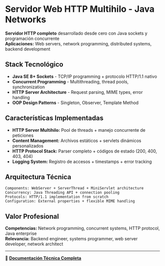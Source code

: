 # Servidor Web HTTP Multihilo - Java Networks

**Servidor HTTP completo** desarrollado desde cero con Java sockets y programación concurrente  
**Aplicaciones:** Web servers, network programming, distributed systems, backend development

##  Stack Tecnológico
- **Java SE 8+ Sockets** - TCP/IP programming + protocolo HTTP/1.1 nativo
- **Concurrent Programming** - Multithreading, thread pools, synchronization
- **HTTP Server Architecture** - Request parsing, MIME types, error handling
- **OOP Design Patterns** - Singleton, Observer, Template Method

## Características Implementadas
- **HTTP Server Multihilo:** Pool de threads + manejo concurrente de peticiones
- **Content Management:** Archivos estáticos + servlets dinámicos personalizados
- **HTTP Protocol Stack:** Parser completo + códigos de estado (200, 400, 403, 404)
- **Logging System:** Registro de accesos + timestamps + error tracking

## Arquitectura Técnica
```
Components: WebServer + ServerThread + MiniServlet architecture
Concurrency: Java Threading API + connection pooling
Protocols: HTTP/1.1 implementation from scratch
Configuration: External properties + flexible MIME handling
```

## Valor Profesional
**Competencias:** Network programming, concurrent systems, HTTP protocol, Java enterprise  
**Relevancia:** Backend engineer, systems programmer, web server developer, network architect

---
📘 **[Documentación Técnica Completa](README_TECNICO.md)**

